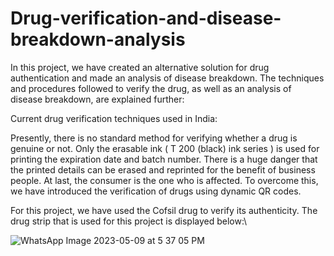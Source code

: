 # Drug-verification-and-disease-breakdown-analysis

In this project, we have created an alternative solution for drug authentication and made an analysis of disease breakdown. The techniques and procedures followed to verify the drug, as well as an analysis of disease breakdown, are explained further:

Current drug verification techniques used in India:

Presently, there is no standard method for verifying whether a drug is genuine or not. Only the erasable ink ( T 200 (black) ink series ) is used for printing the expiration date and batch number. There is a huge danger that the printed details can be erased and reprinted for the benefit of business people. At last, the consumer is the one who is affected. To overcome this, we have introduced the verification of drugs using dynamic QR codes.

For this project, we have used the Cofsil drug to verify its authenticity. The drug strip that is used for this project is displayed below:\

![WhatsApp Image 2023-05-09 at 5 37 05 PM](https://github.com/kailash3113/Drug-verification-and-disease-breakdown-analysis/assets/76155912/a5558a79-73ee-4aa4-8eaa-104980cb13b3)


